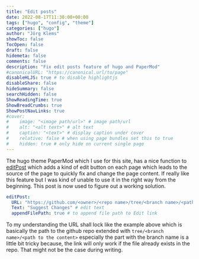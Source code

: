 ```yaml
---
title: "Edit posts"
date: 2022-08-17T11:30:00+00:00
tags: ["hugo", "config", "theme"]
categories: ["hugo"]
author: "Jörg Klems"
showToc: false
TocOpen: false
draft: false
hidemeta: false
comments: false
description: "Fix edit posts feature of hugo and PaperMod"
#canonicalURL: "https://canonical.url/to/page"
disableHLJS: true # to disable highlightjs
disableShare: false
hideSummary: false
searchHidden: false
ShowReadingTime: true
ShowBreadCrumbs: true
ShowPostNavLinks: true
#cover:
#    image: "<image path/url>" # image path/url
#    alt: "<alt text>" # alt text
#    caption: "<text>" # display caption under cover
#    relative: false # when using page bundles set this to true
#    hidden: true # only hide on current single page
---
```



The hugo theme PaperMod which I use for this site, has a nice function to [editPost](https://github.com/adityatelange/hugo-PaperMod/wiki/Features#edit-link-for-posts) which adds a kind of edit button on each page which leads to the source of the page to quickly fix and change the page content.
If really like this feature but I was kind of unable to use it in the right way from the beginning.
This post is now used to figure out a working solution.

```yaml
editPost:
  URL: "https://github.com/<owner>/<repo name>/tree/<branch name>/<path to content>/"
  Text: "Suggest Changes" # edit text
  appendFilePath: true # to append file path to Edit link
```

To my understanding the URL shall lock like the example above which is basically the path to the github repo extended with `tree/<branch name>/<path to the content>` especially the part with the branch name is a little bit tricky because, the link will only work if the file already exists in the repo. That might not be the case during writing.
